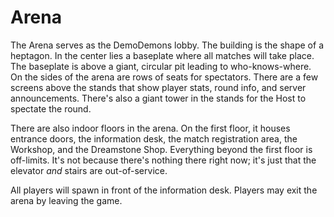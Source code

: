 # Arena
The Arena serves as the DemoDemons lobby. The building is the shape of a heptagon. In the center lies a baseplate where all matches will take place. The baseplate is above a giant, circular pit leading to who-knows-where. On the sides of the arena are rows of seats for spectators. There are a few screens above the stands that show player stats, round info, and server announcements. There's also a giant tower in the stands for the Host to spectate the round.

There are also indoor floors in the arena. On the first floor, it houses entrance doors, the information desk, the match registration area, the Workshop, and the Dreamstone Shop. Everything beyond the first floor is off-limits. It's not because there's nothing there right now; it's just that the elevator *and* stairs are out-of-service.

All players will spawn in front of the information desk. Players may exit the arena by leaving the game.